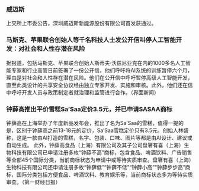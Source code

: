 ### 威迈斯
上交所上市委公告，深圳威迈斯新能源股份有限公司首发获通过。
### 马斯克、苹果联合创始人等千名科技人士发公开信叫停人工智能开发：对社会和人性存潜在风险
据报道，包括马斯克、苹果联合创始人斯蒂夫·沃兹尼亚克在内的1000多名人工智能专家和行业高管日前签署了一份公开信，他们呼吁将AI系统的训练暂停六个月，理由是对社会和人性存在潜在风险。他们在公开信中呼吁暂停高级人工智能开发，直至此类设计的共享安全协议经由独立专家开发、实施和审核。此外，他们还在信中呼吁开发人员与政策制定者就治理和监管进行合作。（界面新闻）
### 钟薛高推出平价雪糕Sa’Saa定价3.5元，并已申请SASAA商标
钟薛高在上海举办了年度新品发布会，推出了名为Sa’Saa的雪糕，值得一提的是，区别于钟薛高之前13-18元的定价，Sa’Saa雪糕定价只有3.5元。创始人林盛称，这是一款由AI打造的雪糕，名字、包装、口味、图片等都是由AI设计、建议或自动生成。
此外，钟薛高食品（上海）有限公司及其子公司盘箸有喜（上海）生物科技有限公司已申请注册多枚“钟薛不高”商标，包含食品、啤酒饮料、广告销售等全部45个国际分类，当前商标状态为申请中或等待实质审查。盘箸有喜（上海）生物科技有限公司还申请注册多枚“钟薛低”“钟薛不低”“钟薛小高”“钟薛步步高”商标，国际分类包括方便食品、啤酒饮料、教育娱乐等，当前商标状态多为等待实质审查。（第一财经日报）
